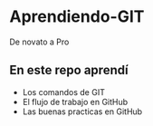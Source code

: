 # Aprendiendo-GIT
De novato a Pro

## En este repo aprendí
* Los comandos de GIT
* El flujo de trabajo en GitHub
* Las buenas practicas en GitHub